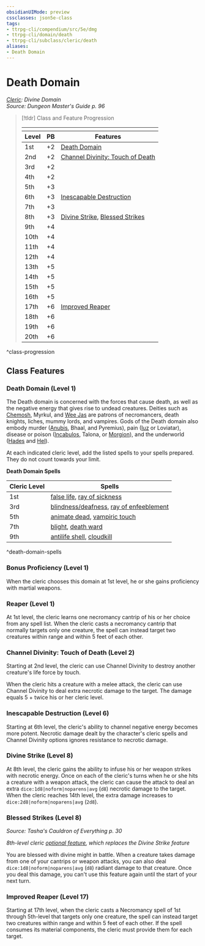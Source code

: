 ```yaml
---
obsidianUIMode: preview
cssclasses: json5e-class
tags:
- ttrpg-cli/compendium/src/5e/dmg
- ttrpg-cli/domain/death
- ttrpg-cli/subclass/cleric/death
aliases:
- Death Domain
---
```

# Death Domain
*[Cleric](./cleric.md): Divine Domain*  
*Source: Dungeon Master's Guide p. 96*  

> [!tldr] Class and Feature Progression
> 
> <table class="class-progression">
> <thead>
> <tr><th colspan='3'></th></tr>
> <tr class="class-progression"><th class"level">Level</th><th class"pb">PB</th><th class"feature">Features</th></tr>
> </thead><tbody>
> <tr class="class-progression"><td class"level">1st</td><td class"pb">+2</td><td class"feature"><a href='#Death Domain (Level 1)' class='internal-link'>Death Domain</a></td></tr>
> <tr class="class-progression"><td class"level">2nd</td><td class"pb">+2</td><td class"feature"><a href='#Channel Divinity: Touch of Death (Level 2)' class='internal-link'>Channel Divinity: Touch of Death</a></td></tr>
> <tr class="class-progression"><td class"level">3rd</td><td class"pb">+2</td><td class"feature"></td></tr>
> <tr class="class-progression"><td class"level">4th</td><td class"pb">+2</td><td class"feature"></td></tr>
> <tr class="class-progression"><td class"level">5th</td><td class"pb">+3</td><td class"feature"></td></tr>
> <tr class="class-progression"><td class"level">6th</td><td class"pb">+3</td><td class"feature"><a href='#Inescapable Destruction (Level 6)' class='internal-link'>Inescapable Destruction</a></td></tr>
> <tr class="class-progression"><td class"level">7th</td><td class"pb">+3</td><td class"feature"></td></tr>
> <tr class="class-progression"><td class"level">8th</td><td class"pb">+3</td><td class"feature"><a href='#Divine Strike (Level 8)' class='internal-link'>Divine Strike</a>, <a href='#Blessed Strikes (Level 8)' class='internal-link'>Blessed Strikes</a></td></tr>
> <tr class="class-progression"><td class"level">9th</td><td class"pb">+4</td><td class"feature"></td></tr>
> <tr class="class-progression"><td class"level">10th</td><td class"pb">+4</td><td class"feature"></td></tr>
> <tr class="class-progression"><td class"level">11th</td><td class"pb">+4</td><td class"feature"></td></tr>
> <tr class="class-progression"><td class"level">12th</td><td class"pb">+4</td><td class"feature"></td></tr>
> <tr class="class-progression"><td class"level">13th</td><td class"pb">+5</td><td class"feature"></td></tr>
> <tr class="class-progression"><td class"level">14th</td><td class"pb">+5</td><td class"feature"></td></tr>
> <tr class="class-progression"><td class"level">15th</td><td class"pb">+5</td><td class"feature"></td></tr>
> <tr class="class-progression"><td class"level">16th</td><td class"pb">+5</td><td class"feature"></td></tr>
> <tr class="class-progression"><td class"level">17th</td><td class"pb">+6</td><td class"feature"><a href='#Improved Reaper (Level 17)' class='internal-link'>Improved Reaper</a></td></tr>
> <tr class="class-progression"><td class"level">18th</td><td class"pb">+6</td><td class"feature"></td></tr>
> <tr class="class-progression"><td class"level">19th</td><td class"pb">+6</td><td class"feature"></td></tr>
> <tr class="class-progression"><td class"level">20th</td><td class"pb">+6</td><td class"feature"></td></tr>
> </tbody></table>

^class-progression


## Class Features

### Death Domain (Level 1)

The Death domain is concerned with the forces that cause death, as well as the negative energy that gives rise to undead creatures. Deities such as [Chemosh](/3-Mechanics/CLI/Compendium/deities/dragonlance-chemosh-phb.md), Myrkul, and [Wee Jas](/3-Mechanics/CLI/Compendium/deities/greyhawk-wee-jas.md) are patrons of necromancers, death knights, liches, mummy lords, and vampires. Gods of the Death domain also embody murder ([Anubis](/3-Mechanics/CLI/Compendium/deities/egyptian-anubis.md), Bhaal, and Pyremius), pain ([Iuz](/3-Mechanics/CLI/Compendium/deities/greyhawk-iuz.md) or Loviatar), disease or poison ([Incabulos](/3-Mechanics/CLI/Compendium/deities/greyhawk-incabulos.md), Talona, or [Morgion](/3-Mechanics/CLI/Compendium/deities/dragonlance-morgion-phb.md)), and the underworld ([Hades](/3-Mechanics/CLI/Compendium/deities/greek-hades.md) and [Hel](/3-Mechanics/CLI/Compendium/deities/norse-hel.md)).

At each indicated cleric level, add the listed spells to your spells prepared. They do not count towards your limit.

**Death Domain Spells**

| Cleric Level | Spells |
|--------------|--------|
| 1st | [false life](/3-Mechanics/CLI/Compendium/spells/false-life.md), [ray of sickness](/3-Mechanics/CLI/Compendium/spells/ray-of-sickness.md) |
| 3rd | [blindness/deafness](/3-Mechanics/CLI/Compendium/spells/blindness-deafness.md), [ray of enfeeblement](/3-Mechanics/CLI/Compendium/spells/ray-of-enfeeblement.md) |
| 5th | [animate dead](/3-Mechanics/CLI/Compendium/spells/animate-dead.md), [vampiric touch](/3-Mechanics/CLI/Compendium/spells/vampiric-touch.md) |
| 7th | [blight](/3-Mechanics/CLI/Compendium/spells/blight.md), [death ward](/3-Mechanics/CLI/Compendium/spells/death-ward.md) |
| 9th | [antilife shell](/3-Mechanics/CLI/Compendium/spells/antilife-shell.md), [cloudkill](/3-Mechanics/CLI/Compendium/spells/cloudkill.md) |
^death-domain-spells

### Bonus Proficiency (Level 1)

When the cleric chooses this domain at 1st level, he or she gains proficiency with martial weapons.

### Reaper (Level 1)

At 1st level, the cleric learns one necromancy cantrip of his or her choice from any spell list. When the cleric casts a necromancy cantrip that normally targets only one creature, the spell can instead target two creatures within range and within 5 feet of each other.

### Channel Divinity: Touch of Death (Level 2)

Starting at 2nd level, the cleric can use Channel Divinity to destroy another creature's life force by touch.

When the cleric hits a creature with a melee attack, the cleric can use Channel Divinity to deal extra necrotic damage to the target. The damage equals 5 + twice his or her cleric level.

### Inescapable Destruction (Level 6)

Starting at 6th level, the cleric's ability to channel negative energy becomes more potent. Necrotic damage dealt by the character's cleric spells and Channel Divinity options ignores resistance to necrotic damage.

### Divine Strike (Level 8)

At 8th level, the cleric gains the ability to infuse his or her weapon strikes with necrotic energy. Once on each of the cleric's turns when he or she hits a creature with a weapon attack, the cleric can cause the attack to deal an extra `dice:1d8|noform|noparens|avg` (`d8`) necrotic damage to the target. When the cleric reaches 14th level, the extra damage increases to `dice:2d8|noform|noparens|avg` (`2d8`).

### Blessed Strikes (Level 8)
_Source: Tasha's Cauldron of Everything p. 30_

*8th-level cleric [optional feature](/3-Mechanics/CLI/Rules/variant-rules/optional-class-features-tce.md), which replaces the Divine Strike feature*

You are blessed with divine might in battle. When a creature takes damage from one of your cantrips or weapon attacks, you can also deal `dice:1d8|noform|noparens|avg` (`d8`) radiant damage to that creature. Once you deal this damage, you can't use this feature again until the start of your next turn.

### Improved Reaper (Level 17)

Starting at 17th level, when the cleric casts a Necromancy spell of 1st through 5th-level that targets only one creature, the spell can instead target two creatures within range and within 5 feet of each other. If the spell consumes its material components, the cleric must provide them for each target.